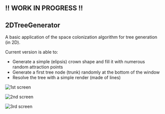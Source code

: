 !! WORK IN PROGRESS !!
----------------------

## 2DTreeGenerator

A basic application of the space colonization algorithm for tree generation (in 2D).

Current version is able to:

* Generate a simple (elipsis) crown shape and fill it with numerous random attraction points
* Generate a first tree node (trunk) randomly at the bottom of the window
* Resolve the tree with a simple render (made of lines)

![1st screen](https://github.com/lvictorino/2DTreeGenerator/blob/master/screenshots/2DTree_1.png?raw=true)

![2nd screen](https://github.com/lvictorino/2DTreeGenerator/blob/master/screenshots/2DTree_2.png?raw=true)

![3rd screen](https://github.com/lvictorino/2DTreeGenerator/blob/master/screenshots/2DTree_3.png?raw=true)
